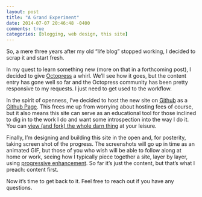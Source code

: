 ```yaml
---
layout: post
title: "A Grand Experiment"
date: 2014-07-07 20:46:48 -0400
comments: true
categories: [blogging, web design, this site]
---
```


So, a mere three years after my old “life blog” stopped working, I decided to scrap it and start fresh.

In my quest to learn something new (more on that in a forthcoming post), I decided to give [Octopress](http://octopress.org) a whirl. We’ll see how it goes, but the content entry has gone well so far and the Octopress community has been pretty responsive to my requests. I just need to get used to the workflow.

In the spirit of openness, I’ve decided to host the new site on [Github](http://github.com) as a [Github Page](https://pages.github.com/). This frees me up from worrying about hosting fees of course, but it also means this site can serve as an educational tool for those inclined to dig in to the work I do and want some introspection into the way I do it. You can [view (and fork) the whole darn thing](https://github.com/aarongustafson/aarongustafson.github.io/) at your leisure.

Finally, I’m designing and building this site in the open and, for posterity, taking screen shot of the progress. The screenshots will go up in time as an animated GIF, but those of you who wish will be able to follow along at home or work, seeing how I typically piece together a site, layer by layer, using [progressive enhancement](http://adaptivewebdesign.info). So far it’s just the content, but that’s what I preach: content first.

Now it’s time to get back to it. Feel free to reach out if you have any questions.